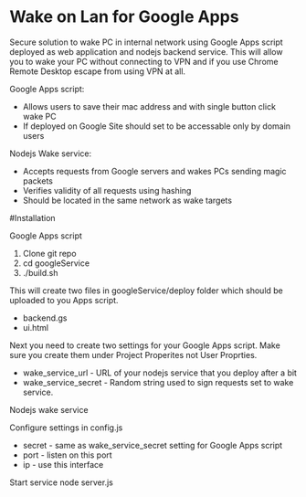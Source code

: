 # Wake on Lan for Google Apps

Secure solution to wake PC in internal network using Google Apps script deployed as web application
and nodejs backend service. This will allow you to wake your PC without connecting to VPN and if you use 
Chrome Remote Desktop escape from using VPN at all.

Google Apps script:

* Allows users to save their mac address and with single button click wake PC
* If deployed on Google Site should set to be accessable only by domain users
    
Nodejs Wake service:

* Accepts requests from Google servers and wakes PCs sending magic packets
* Verifies validity of all requests using hashing
* Should be located in the same network as wake targets
    
#Installation

Google Apps script

1. Clone git repo
2. cd googleService
3. ./build.sh

This will create two files in googleService/deploy folder which should be uploaded to you Apps script.
* backend.gs
* ui.html

Next you need to create two settings for your Google Apps script. 
Make sure you create them under Project Properites not User Proprties.
* wake_service_url - URL of your nodejs service that you deploy after a bit
* wake_service_secret - Random string used to sign requests set to wake service.

Nodejs wake service

Configure settings in config.js
* secret - same as wake_service_secret setting for Google Apps script
* port - listen on this port
* ip - use this interface

Start service
        node server.js
    





